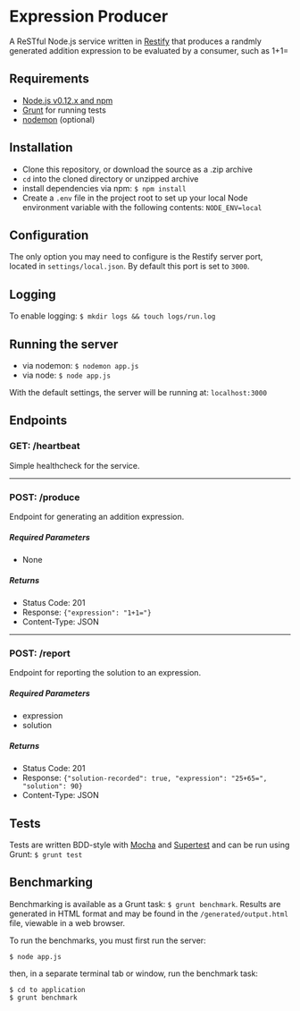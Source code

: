 # Expression Producer

A ReSTful Node.js service written in [Restify]([Restify](http://mcavage.me/node-restify/)) that produces a randmly generated addition expression to be evaluated by a consumer, such as 1+1=

## Requirements
 - [Node.js v0.12.x and npm](https://nodejs.org/)
 - [Grunt](http://gruntjs.com/) for running tests
 - [nodemon](https://github.com/remy/nodemon) (optional)

## Installation
 - Clone this repository, or download the source as a .zip archive
 - `cd` into the cloned directory or unzipped archive
 - install dependencies via npm: `$ npm install`
 - Create a `.env` file in the project root to set up your local Node environment variable with the following contents: `NODE_ENV=local`

## Configuration
The only option you may need to configure is the Restify server port, located in `settings/local.json`. By default this port is set to `3000`.

## Logging
To enable logging: `$ mkdir logs && touch logs/run.log`

## Running the server
 - via nodemon: `$ nodemon app.js`
 - via node: `$ node app.js`

With the default settings, the server will be running at: `localhost:3000`

## Endpoints

### GET: /heartbeat
Simple healthcheck for the service.

***

### POST: /produce
Endpoint for generating an addition expression.

##### Required Parameters
 - None

##### Returns
 - Status Code: 201
 - Response: `{"expression": "1+1="}`
 - Content-Type: JSON

***

### POST: /report
Endpoint for reporting the solution to an expression.

##### Required Parameters
 - expression
 - solution

##### Returns
 - Status Code: 201
 - Response: `{"solution-recorded": true, "expression": "25+65=", "solution": 90}`
 - Content-Type: JSON

## Tests

Tests are written BDD-style with [Mocha](http://mochajs.org/) and [Supertest](https://github.com/visionmedia/supertest) and can be run using Grunt: `$ grunt test`

## Benchmarking

Benchmarking is available as a Grunt task: `$ grunt benchmark`. Results are generated in HTML format and may be found in the `/generated/output.html` file, viewable in a web browser.

To run the benchmarks, you must first run the server:

    $ node app.js

then, in a separate terminal tab or window, run the benchmark task:

    $ cd to application
    $ grunt benchmark
